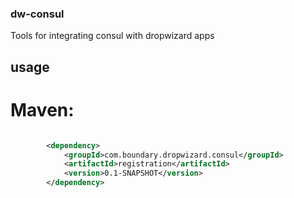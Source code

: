 ### dw-consul

Tools for integrating consul with dropwizard apps


## usage

# Maven:


```xml

        <dependency>
            <groupId>com.boundary.dropwizard.consul</groupId>
            <artifactId>registration</artifactId>
            <version>0.1-SNAPSHOT</version>
        </dependency>
```

